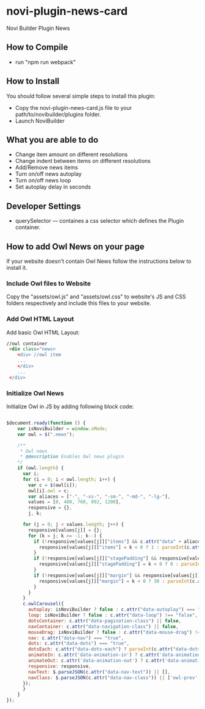 # novi-plugin-news-card
Novi Builder Plugin News

## How to Compile
* run "npm run webpack"

## How to Install
You should follow several simple steps to install this plugin:
* Copy the novi-plugin-news-card.js file to your path/to/novibuilder/plugins folder.
* Launch NoviBuilder 

## What you are able to do
* Change item amount on different resolutions
* Change indent between items on different resolutions
* Add/Remove news items
* Turn on/off news autoplay
* Turn on/off news loop
* Set autoplay delay in seconds

## Developer Settings
* querySelector — containes a css selector which defines the Plugin container.

## How to add Owl News on your page
If your website doesn't contain Owl News follow the instructions below to install it.

### Include Owl files to Website
Copy the "assets/owl.js" and "assets/owl.css" to website's JS and CSS folders respectively and include this files to your website.

### Add Owl HTML Layout
Add basic Owl HTML Layout:

```html
//owl container
 <div class="news>
    <div> //owl item
    ...
    </div>
    ...
 </div>
```

### Initialize Owl News
Initialize Owl in JS by adding following block code:

```js

$document.ready(function () {
    var isNoviBuilder = window.xMode;
    var owl = $(".news");

    /**
     * Owl news
     * @description Enables Owl news plugin
    */
    if (owl.length) {
      var i;
      for (i = 0; i < owl.length; i++) {
        var c = $(owl[i]);
        owl[i].owl = c;
        var aliaces = ["-", "-xs-", "-sm-", "-md-", "-lg-"],
        values = [0, 480, 768, 992, 1200],
        responsive = {},
        j, k;

      for (j = 0; j < values.length; j++) {
        responsive[values[j]] = {};
        for (k = j; k >= -1; k--) {
          if (!responsive[values[j]]["items"] && c.attr("data" + aliaces[k] + "items")) {
            responsive[values[j]]["items"] = k < 0 ? 1 : parseInt(c.attr("data" + aliaces[k] + "items"), 10);
          }
          if (!responsive[values[j]]["stagePadding"] && responsive[values[j]]["stagePadding"] !== 0 && c.attr("data" + aliaces[k] + "stage-padding")) {
            responsive[values[j]]["stagePadding"] = k < 0 ? 0 : parseInt(c.attr("data" + aliaces[k] + "stage-padding"), 10);
          }
          if (!responsive[values[j]]["margin"] && responsive[values[j]]["margin"] !== 0 && c.attr("data" + aliaces[k] + "margin")) {
            responsive[values[j]]["margin"] = k < 0 ? 30 : parseInt(c.attr("data" + aliaces[k] + "margin"), 10);
          }
        }
      }
      c.owlCarousel({
        autoplay: isNoviBuilder ? false : c.attr("data-autoplay") === "true",
        loop: isNoviBuilder ? false : c.attr("data-loop") !== "false",
        dotsContainer: c.attr("data-pagination-class") || false,
        navContainer: c.attr("data-navigation-class") || false,
        mouseDrag: isNoviBuilder ? false : c.attr("data-mouse-drag") !== "false",
        nav: c.attr("data-nav") === "true",
        dots: c.attr("data-dots") === "true",
        dotsEach: c.attr("data-dots-each") ? parseInt(c.attr("data-dots-each"), 10) : false,
        animateIn: c.attr('data-animation-in') ? c.attr('data-animation-in') : false,
        animateOut: c.attr('data-animation-out') ? c.attr('data-animation-out') : false,
        responsive: responsive,
        navText: $.parseJSON(c.attr("data-nav-text")) || [],
        navClass: $.parseJSON(c.attr("data-nav-class")) || ['owl-prev', 'owl-next']
      });
      }
    }
});
